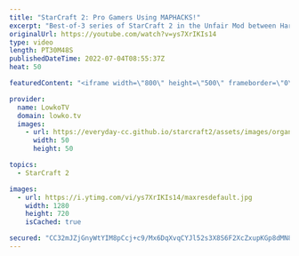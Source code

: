 ```yaml
---
title: "StarCraft 2: Pro Gamers Using MAPHACKS!"
excerpt: "Best-of-3 series of StarCraft 2 in the Unfair Mod between Harstem, also known as theCowboy, and Spirit. In this match we have a variety of modifiers added to the games... Such as maphacks, damage modifiers, no hotkeys and Cyclones with Blink.  00:00 Golden Minerals in the Main 10:28 Marines with Blink"
originalUrl: https://youtube.com/watch?v=ys7XrIKIs14
type: video
length: PT30M48S
publishedDateTime: 2022-07-04T08:55:37Z
heat: 50

featuredContent: "<iframe width=\"800\" height=\"500\" frameborder=\"0\" src=\"https://www.youtube.com/embed/ys7XrIKIs14\" allow=\"accelerometer; autoplay; encrypted-media; gyroscope; picture-in-picture\" allowfullscreen></iframe>"

provider:
  name: LowkoTV
  domain: lowko.tv
  images:
    - url: https://everyday-cc.github.io/starcraft2/assets/images/organizations/lowko.tv-50x50.jpg
      width: 50
      height: 50

topics:
  - StarCraft 2

images:
  - url: https://i.ytimg.com/vi/ys7XrIKIs14/maxresdefault.jpg
    width: 1280
    height: 720
    isCached: true

secured: "CC32mJZjGnyWtYIM8pCcj+c9/Mx6DqXvqCYJl52s3X8S6F2XcZxupKGp8dMN8YO9A3xhjRRkcb6QFepnCtc75qD6EQ7xaJf1M1FcpAPpnCqgk+Hc/GtSzthPkwAQr1Tivh0EJfOXnkU/fDuS4rx17PNr8uSNjNhtGC+9XdLrVwKy1Wqct9dSd4/ineu4iw6IG9TqgjaShusHdzrMPbTxueYUy5Pnbi6ennsTFHOSQFCpBds+rX9aS1u+AXNh+iWsiDZX4Jsl8IWRbitYUhJ65LI8WNUycH8fCxSRqkGa0C41+xixsXCT3l+6Kn/W+peRh4SJAJpqCDcEOVKZoWbHsVjsVDS93ua9Om24OoT/ACEXc/UBxp5jibGMbLXeWi3Q4xu1ua0T47aQVRJYJkwxBLmqs4vxfIA5rZaDJZWR734=;fOU5ET9E6FQgwW6DPrqwAg=="
---
```


